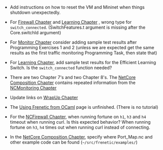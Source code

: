 * Add instructions on how to reset the VM and Mininet when things shutdown unexpectedly.

* For [Firewall Chapter](https://github.com/frenetic-lang/frenetic/wiki/03-OxFirewall) and [Learning Chapter](https://github.com/frenetic-lang/frenetic/wiki/05-OxLearning) , wrong type for `switch_connected`. (SwitchFeatures.t argument is missing after the Core.switchId argument)

* For [Monitor Chapter](https://github.com/frenetic-lang/frenetic/wiki/04-OxMonitor) consider adding sample test results after Programming Exercises 1 and 2 (unless we are expected get the same results as the first traffic monitoring Programming Task, then state that)

* For [Learning Chapter](https://github.com/frenetic-lang/frenetic/wiki/05-OxLearning), add sample test results for the Efficient Learning Switch. Is the `switch_connected` function needed?

* There are two Chapter 7's and two Chapter 8's. The [NetCore Composition Chapter](https://github.com/frenetic-lang/frenetic/wiki/07-NetCoreComposition) contains repeated information from the [NCMonitoring Chapter](https://github.com/frenetic-lang/frenetic/wiki/09-NCMonitoring)

* Update links on [WrapUp Chapter](https://github.com/frenetic-lang/frenetic/wiki/10-WrapUp)

* The [Using Frenetic from OCaml](https://github.com/frenetic-lang/frenetic/wiki/Using-Frenetic-from-OCaml) page is unfinished. (There is no tutorial)

* For the [NCFirewall Chapter](https://github.com/frenetic-lang/frenetic/wiki/07-NCFirewall), when running fortune on `h1`, `h3` and `h4` timeout when running curl. Is this expected behavior? When running fortune on `h3`, `h4` times out when running curl instead of connecting.

* In the [NetCore Composition Chapter](https://github.com/frenetic-lang/frenetic/wiki/07-NetCoreComposition), specify where Port_Map.nc and other example code can be found (`~/src/frenetic/examples/`)